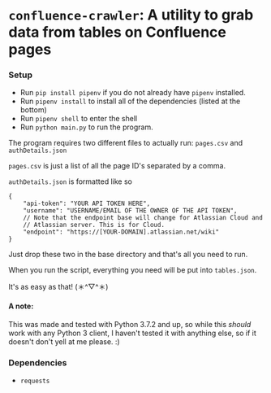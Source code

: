 # `confluence-crawler`: A utility to grab data from tables on Confluence pages

### Setup
- Run `pip install pipenv` if you do not already have `pipenv` installed.
- Run `pipenv install` to install all of the dependencies (listed at the bottom)
- Run `pipenv shell` to enter the shell
- Run `python main.py` to run the program.

The program requires two different files to actually run:
`pages.csv` and `authDetails.json`

`pages.csv` is just a list of all the page ID's separated by a comma.

`authDetails.json` is formatted like so
```
{
	"api-token": "YOUR API TOKEN HERE",
	"username": "USERNAME/EMAIL OF THE OWNER OF THE API TOKEN",
	// Note that the endpoint base will change for Atlassian Cloud and
	// Atlassian server. This is for Cloud.
	"endpoint": "https://[YOUR-DOMAIN].atlassian.net/wiki"
}

```

Just drop these two in the base directory and that's all you need to run.

When you run the script, everything you need will be put into `tables.json`.

It's as easy as that! (＊^▽^＊)

#### A note:
This was made and tested with Python 3.7.2 and up, so while this *should* work with any Python 3 client,
I haven't tested it with anything else, so if it doesn't don't yell at me please. :)

### Dependencies
- `requests`
